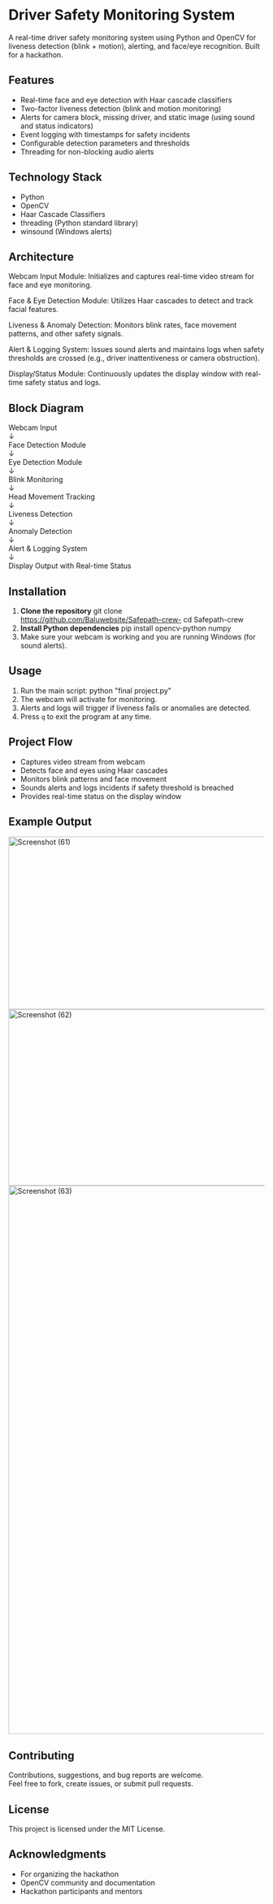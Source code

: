 # Driver Safety Monitoring System

A real-time driver safety monitoring system using Python and OpenCV for liveness detection (blink + motion), alerting, and face/eye recognition. Built for a hackathon.

## Features

- Real-time face and eye detection with Haar cascade classifiers
- Two-factor liveness detection (blink and motion monitoring)
- Alerts for camera block, missing driver, and static image (using sound and status indicators)
- Event logging with timestamps for safety incidents
- Configurable detection parameters and thresholds
- Threading for non-blocking audio alerts

## Technology Stack

- Python
- OpenCV
- Haar Cascade Classifiers
- threading (Python standard library)
- winsound (Windows alerts)
  
## Architecture

Webcam Input Module: Initializes and captures real-time video stream for face and eye monitoring.

Face & Eye Detection Module: Utilizes Haar cascades to detect and track facial features.

Liveness & Anomaly Detection: Monitors blink rates, face movement patterns, and other safety signals.

Alert & Logging System: Issues sound alerts and maintains logs when safety thresholds are crossed (e.g., driver inattentiveness or camera obstruction).

Display/Status Module: Continuously updates the display window with real-time safety status and logs.

## Block Diagram
 Webcam Input <br>
↓ <br>
Face Detection Module <br>
↓ <br>
Eye Detection Module <br>
↓ <br>
Blink Monitoring <br>
↓ <br>
Head Movement Tracking <br>
↓ <br>
Liveness Detection <br>
↓ <br>
Anomaly Detection <br>
↓ <br>
Alert & Logging System <br>
↓ <br>
Display Output with Real-time Status


## Installation

1. **Clone the repository**
git clone https://github.com/Baluwebsite/Safepath-crew-
cd Safepath-crew
3. **Install Python dependencies**
pip install opencv-python numpy
4. Make sure your webcam is working and you are running Windows (for sound alerts).

## Usage
1. Run the main script:
                 python "final project.py"
2. The webcam will activate for monitoring.  
3. Alerts and logs will trigger if liveness fails or anomalies are detected.  
4. Press `q` to exit the program at any time.

## Project Flow

- Captures video stream from webcam
- Detects face and eyes using Haar cascades
- Monitors blink patterns and face movement
- Sounds alerts and logs incidents if safety threshold is breached
- Provides real-time status on the display window

## Example Output

<img width="1920" height="340" alt="Screenshot (61)" src="https://github.com/user-attachments/assets/579eb523-e99e-4189-93f9-182b9b4fb810" />
<img width="1920" height="347" alt="Screenshot (62)" src="https://github.com/user-attachments/assets/08484aa1-0625-4a60-aaac-b0f5118b4a77" />
<img width="1920" height="1080" alt="Screenshot (63)" src="https://github.com/user-attachments/assets/7e94367d-73fb-49bc-a481-a0abc3538116" />




## Contributing

Contributions, suggestions, and bug reports are welcome.  
Feel free to fork, create issues, or submit pull requests.

## License

This project is licensed under the MIT License.

## Acknowledgments

- For organizing the hackathon
- OpenCV community and documentation
- Hackathon participants and mentors
  


